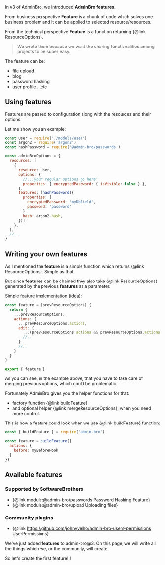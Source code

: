 in v3 of AdminBro, we introduced **AdminBro features**.

From business perspective **Feature** is a chunk of code which solves one business problem and it can be applied to selected resource/resources.

From the technical perspective **Feature** is a function returning {@link ResourceOptions}.

> We wrote them because we want the sharing functionalities among projects to be super easy.

The feature can be:

* file upload
* blog
* password hashing
* user profile
...etc

## Using features

Features are passed to configuration along with the resources and their options.

Let me show you an example:


```javascript
const User = require('./models/user')
const argon2 = require('argon2')
const hashPassword = require('@admin-bro/passwords')

const adminBroOptions = {
  resources: [
    {
      resource: User,
      options: {
        //...your regular options go here'
        properties: { encryptedPassword: { isVisible: false } },
      },
      features: [hashPassword({
        properties: {
          encryptedPassword: 'myDbField',
          password: 'password'
        }
        hash: argon2.hash,
      })]
    },
  ],
  //...
}
```

## Writing your own features

As I mentioned the **feature** is a simple function which returns {@link ResourceOptions}.
Simple as that.

But since **features** can be chained they also take {@link ResourceOptions}
generated by the previous **features** as a parameter.

Simple feature implementation (idea):

```javascript
const feature = (prevResourceOptions) {
  return {
    ...prevResourceOptions,
    actions: {
      ...prevResourceOptions.actions,
      edit: {
        ...(prevResourceOptions.actions && prevResourceOptions.actions.edit),
        //..
      }
      //..
    }
  }
}

export { feature }
```

As you can see, in the example above, that you have to take care of merging previous options,
which could be problematic.

Fortunately AdminBro gives you the helper functions for that:

- factory function {@link buildFeature}
- and optional helper {@link mergeResourceOptions}, when you need more control.

This is how a feature could look when we use {@link buildFeature} function:

```javascript
const { buildFeature } = require('admin-bro')

const feature = buildFeature({
  actions: {
    before: myBeforeHook
  }
})

```

## Available features

### Supported by SoftwareBrothers

- {@link module:@admin-bro/passwords Password Hashing Feature}
- {@link module:@admin-bro/upload Uploading files}

### Community plugins

- {@link https://github.com/johnyvelho/admin-bro-users-permissions UserPermissions}

We've just added **features** to admin-bro@3. On this page, we will write all the things which we, or
the community, will create.

So let's create the first feature!!!